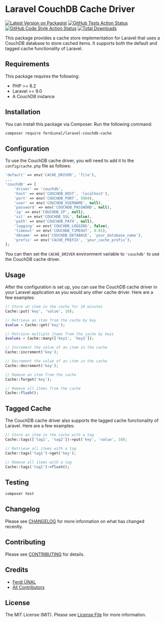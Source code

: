 # Laravel CouchDB Cache Driver

[![Latest Version on Packagist](https://img.shields.io/packagist/v/ferdiunal/laravel-cache-couchdb.svg?style=flat-square)](https://packagist.org/packages/ferdiunal/laravel-cache-couchdb)
[![GitHub Tests Action Status](https://img.shields.io/github/actions/workflow/status/ferdiunal/laravel-cache-couchdb/run-tests.yml?branch=main&label=tests&style=flat-square)](https://github.com/ferdiunal/laravel-cache-couchdb/actions?query=workflow%3Arun-tests+branch%3Amain)
[![GitHub Code Style Action Status](https://img.shields.io/github/actions/workflow/status/ferdiunal/laravel-cache-couchdb/fix-php-code-style-issues.yml?branch=main&label=code%20style&style=flat-square)](https://github.com/ferdiunal/laravel-cache-couchdb/actions?query=workflow%3A"Fix+PHP+code+style+issues"+branch%3Amain)
[![Total Downloads](https://img.shields.io/packagist/dt/ferdiunal/laravel-cache-couchdb.svg?style=flat-square)](https://packagist.org/packages/ferdiunal/laravel-cache-couchdb)

This package provides a cache store implementation for Laravel that uses a CouchDB database to store cached items. It supports both the default and tagged cache functionality of Laravel.

## Requirements

This package requires the following:

- PHP >= 8.2
- Laravel >= 9.0
- A CouchDB instance

## Installation

You can install this package via Composer. Run the following command:

```bash
composer require ferdiunal/laravel-couchdb-cache
```

## Configuration

To use the CouchDB cache driver, you will need to add it to the `config/cache.php` file as follows:

```php
'default' => env('CACHE_DRIVER', 'file'),
...
'couchdb' => [
    'driver' => 'couchdb',
    'host' => env('COUCHDB_HOST', 'localhost'),
    'port' => env('COUCHDB_PORT', 5984),
    'user' => env('COUCHDB_USERNAME', null),
    'password' => env('COUCHDB_PASSWORD', null),
    'ip' => env('COUCHDB_IP', null),
    'ssl' => env('COUCHDB_SSL', false),
    'path' => env('COUCHDB_PATH', null),
    'logging' => env('COUCHDB_LOGGING', false),
    'timeout' => env('COUCHDB_TIMEOUT', 0.01),
    'dbname' => env('COUCHDB_DATABASE', 'your_database_name'),
    'prefix' => env('CACHE_PREFIX', 'your_cache_prefix'),
];
```

You can then set the `CACHE_DRIVER` environment variable to `'couchdb'` to use the CouchDB cache driver.

## Usage

After the configuration is set up, you can use the CouchDB cache driver in your Laravel application as you would any other cache driver. Here are a few examples:

```php
// Store an item in the cache for 10 minutes
Cache::put('key', 'value', 10);

// Retrieve an item from the cache by key
$value = Cache::get('key');

// Retrieve multiple items from the cache by keys
$values = Cache::many(['key1', 'key2']);

// Increment the value of an item in the cache
Cache::increment('key');

// Decrement the value of an item in the cache
Cache::decrement('key');

// Remove an item from the cache
Cache::forget('key');

// Remove all items from the cache
Cache::flush();
```

## Tagged Cache

The CouchDB cache driver also supports the tagged cache functionality of Laravel. Here are a few examples:

```php
// Store an item in the cache with a tag
Cache::tags(['tag1', 'tag2'])->put('key', 'value', 10);

// Retrieve all items with a tag
Cache::tags('tag1')->get('key');

// Remove all items with a tag
Cache::tags('tag1')->flush();
```

## Testing

```bash
composer test
```

## Changelog

Please see [CHANGELOG](CHANGELOG.md) for more information on what has changed recently.

## Contributing

Please see [CONTRIBUTING](CONTRIBUTING.md) for details.

## Credits

- [Ferdi ÜNAL](https://github.com/ferdiunal)
- [All Contributors](../../contributors)

## License

The MIT License (MIT). Please see [License File](LICENSE.md) for more information.
